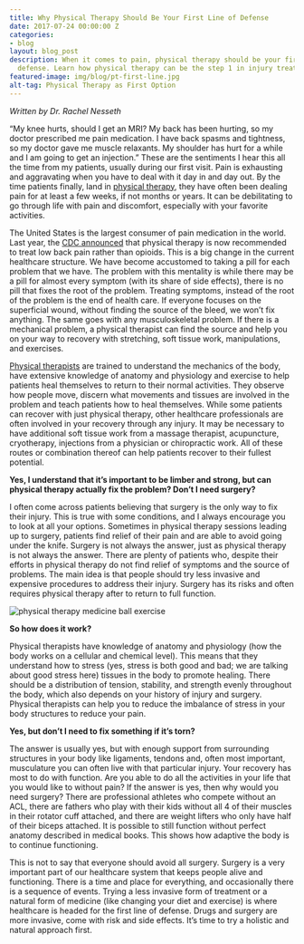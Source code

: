 ```yaml
---
title: Why Physical Therapy Should Be Your First Line of Defense
date: 2017-07-24 00:00:00 Z
categories:
- blog
layout: blog_post
description: When it comes to pain, physical therapy should be your first line of
  defense. Learn how physical therapy can be the step 1 in injury treatment & prevention.
featured-image: img/blog/pt-first-line.jpg
alt-tag: Physical Therapy as First Option
---
```


_Written by Dr. Rachel Nesseth_

“My knee hurts, should I get an MRI? My back has been hurting, so my doctor prescribed me pain medication. I have back spasms and tightness, so my doctor gave me muscle relaxants. My shoulder has hurt for a while and I am going to get an injection.” These are the sentiments I hear this all the time from my patients, usually during our first visit. Pain is exhausting and aggravating when you have to deal with it day in and day out. By the time patients finally, land in [physical therapy](/), they have often been dealing pain for at least a few weeks, if not months or years. It can be debilitating to go through life with pain and discomfort, especially with your favorite activities.

The United States is the largest consumer of pain medication in the world. Last year, the [CDC announced](http://www.moveforwardpt.com/DidYouKnow/Detail.aspx?cid=cd52bad5-f4a3-4f1f-a387-9cd4a3bc1842) that physical therapy is now recommended to treat low back pain rather than opioids. This is a big change in the current healthcare structure. We have become accustomed to taking a pill for each problem that we have. The problem with this mentality is while there may be a pill for almost every symptom (with its share of side effects), there is no pill that fixes the root of the problem. Treating symptoms, instead of the root of the problem is the end of health care. If everyone focuses on the superficial wound, without finding the source of the bleed, we won’t fix anything. The same goes with any musculoskeletal problem. If there is a mechanical problem, a physical therapist can find the source and help you on your way to recovery with stretching, soft tissue work, manipulations, and exercises.

[Physical therapists](/#team) are trained to understand the mechanics of the body, have extensive knowledge of anatomy and physiology and exercise to help patients heal themselves to return to their normal activities. They observe how people move, discern what movements and tissues are involved in the problem and teach patients how to heal themselves. While some patients can recover with just physical therapy, other healthcare professionals are often involved in your recovery through any injury. It may be necessary to have additional soft tissue work from a massage therapist, acupuncture, cryotherapy, injections from a physician or chiropractic work. All of these routes or combination thereof can help patients recover to their fullest potential.

**Yes, I understand that it’s important to be limber and strong, but can physical therapy actually fix the problem? Don’t I need surgery?**

I often come across patients believing that surgery is the only way to fix their injury. This is true with some conditions, and I always encourage you to look at all your options. Sometimes in physical therapy sessions leading up to surgery, patients find relief of their pain and are able to avoid going under the knife. Surgery is not always the answer, just as physical therapy is not always the answer. There are plenty of patients who, despite their efforts in physical therapy do not find relief of symptoms and the source of problems. The main idea is that people should try less invasive and expensive procedures to address their injury. Surgery has its risks and often requires physical therapy after to return to full function.

![physical therapy medicine ball exercise](https://media.defense.gov/2015/Jun/23/2001075482/670/394/0/150611-F-HH943-125.JPG)

**So how does it work?**

Physical therapists have knowledge of anatomy and physiology (how the body works on a cellular and chemical level). This means that they understand how to stress (yes, stress is both good and bad; we are talking about good stress here) tissues in the body to promote healing. There should be a distribution of tension, stability, and strength evenly throughout the body, which also depends on your history of injury and surgery. Physical therapists can help you to reduce the imbalance of stress in your body structures to reduce your pain.

**Yes, but don’t I need to fix something if it’s torn?**

The answer is usually yes, but with enough support from surrounding structures in your body like ligaments, tendons and, often most important, musculature you can often live with that particular injury. Your recovery has most to do with function. Are you able to do all the activities in your life that you would like to without pain? If the answer is yes, then why would you need surgery? There are professional athletes who compete without an ACL, there are fathers who play with their kids without all 4 of their muscles in their rotator cuff attached, and there are weight lifters who only have half of their biceps attached. It is possible to still function without perfect anatomy described in medical books. This shows how adaptive the body is to continue functioning.

This is not to say that everyone should avoid all surgery. Surgery is a very important part of our healthcare system that keeps people alive and functioning. There is a time and place for everything, and occasionally there is a sequence of events. Trying a less invasive form of treatment or a natural form of medicine (like changing your diet and exercise) is where healthcare is headed for the first line of defense. Drugs and surgery are more invasive, come with risk and side effects. It’s time to try a holistic and natural approach first.
